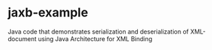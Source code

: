 # jaxb-example
Java code that demonstrates serialization and deserialization of XML-document using Java Architecture for XML Binding

